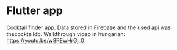 # Flutter app

Cocktail finder app. Data stored in Firebase and the used api was thecocktaildb.
Walkthrough video in hungarian: https://youtu.be/w8REwHrGj_0
